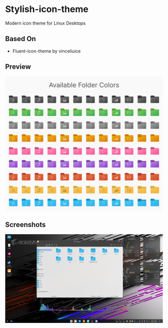 # Stylish-icon-theme
Modern icon theme for Linux Desktops

## Based On

* Fluent-icon-theme by vinceliuice

## Preview

![folder-colors](images/folder-color-icons.png)

## Screenshots

![kde](images/kde_screenshot.png)
